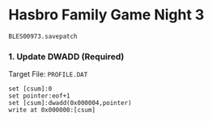 # Hasbro Family Game Night 3 

`BLES00973.savepatch`

### 1. Update DWADD (Required)

Target File: `PROFILE.DAT`

```
set [csum]:0
set pointer:eof+1
set [csum]:dwadd(0x000004,pointer)
write at 0x000000:[csum]
```

